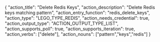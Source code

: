 {
    "action_title": "Delete Redis Keys",
    "action_description": "Delete Redis keys matching pattern",
    "action_entry_function": "redis_delete_keys",
    "action_type": "LEGO_TYPE_REDIS",
    "action_needs_credential": true,
    "action_output_type": "ACTION_OUTPUT_TYPE_LIST",
    "action_supports_poll": true,
    "action_supports_iteration": true,
    "action_verbs": ["delete"],
    "action_nouns": ["pattern","keys","redis"]
}